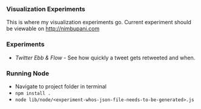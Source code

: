 ### Visualization Experiments

This is where my visualization experiments go. Current experiment should be viewable on http://nimbupani.com

### Experiments
- *Twitter Ebb & Flow* - See how quickly a tweet gets retweeted and when. 


### Running Node
- Navigate to project folder in terminal
- `npm install .`
- `node lib/node/<experiment-whos-json-file-needs-to-be-generated>.js`
